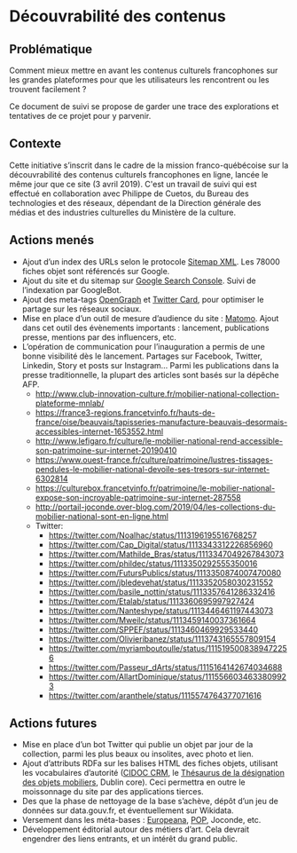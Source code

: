 # Découvrabilité des contenus

## Problématique

Comment mieux mettre en avant les contenus culturels francophones sur les grandes plateformes pour que les utilisateurs les rencontrent ou les trouvent facilement ?

Ce document de suivi se propose de garder une trace des explorations et tentatives de ce projet pour y parvenir.

## Contexte

Cette initiative s’inscrit dans le cadre de la mission franco-québécoise sur la découvrabilité des contenus culturels francophones en ligne, lancée le même jour que ce site (3 avril 2019). C'est un travail de suivi qui est effectué en collaboration avec Philippe de Cuetos, du Bureau des technologies et des réseaux, dépendant de la Direction générale des médias et des industries culturelles du Ministère de la culture.

## Actions menés

- Ajout d’un index des URLs selon le protocole [Sitemap XML](https://www.sitemaps.org/). Les 78000 fiches objet sont référencés sur Google.
- Ajout du site et du sitemap sur [Google Search Console](https://search.google.com/search-console/about). Suivi de l’indexation par GoogleBot.
- Ajout des meta-tags [OpenGraph](http://ogp.me/) et [Twitter Card](https://developer.twitter.com/en/docs/tweets/optimize-with-cards/overview/abouts-cards.html), pour optimiser le partage sur les réseaux sociaux.
- Mise en place d’un outil de mesure d’audience du site : [Matomo](https://mobiliernational.matomo.cloud). Ajout dans cet outil des évènements importants : lancement, publications presse, mentions par des influencers, etc.
- L’opération de communication pour l’inauguration a permis de une bonne visibilité dès le lancement. Partages sur Facebook, Twitter, Linkedin, Story et posts sur Instagram… Parmi les publications dans la presse traditionnelle, la plupart des articles sont basés sur la dépêche AFP.
  - http://www.club-innovation-culture.fr/mobilier-national-collection-plateforme-mnlab/
  - https://france3-regions.francetvinfo.fr/hauts-de-france/oise/beauvais/tapisseries-manufacture-beauvais-desormais-accessibles-internet-1653552.html
  - http://www.lefigaro.fr/culture/le-mobilier-national-rend-accessible-son-patrimoine-sur-internet-20190410
  - https://www.ouest-france.fr/culture/patrimoine/lustres-tissages-pendules-le-mobilier-national-devoile-ses-tresors-sur-internet-6302814
  - https://culturebox.francetvinfo.fr/patrimoine/le-mobilier-national-expose-son-incroyable-patrimoine-sur-internet-287558
  - http://portail-joconde.over-blog.com/2019/04/les-collections-du-mobilier-national-sont-en-ligne.html
  - Twitter:
    - https://twitter.com/Noalhac/status/1113196195516768257
    - https://twitter.com/Cap_Digital/status/1113343312226856960
    - https://twitter.com/Mathilde_Bras/status/1113347049267843073
    - https://twitter.com/phildec/status/1113350292555350016
    - https://twitter.com/FutursPublics/status/1113350874007470080
    - https://twitter.com/jbledevehat/status/1113352058030231552
    - https://twitter.com/basile_nottin/status/1113357641286332416
    - https://twitter.com/Etalab/status/1113360695997927424
    - https://twitter.com/Nanteshype/status/1113446461197443073
    - https://twitter.com/Mweilc/status/1113459140037361664
    - https://twitter.com/SPPEF/status/1113460469929533440
    - https://twitter.com/Olivieribanez/status/1113743165557809154
    - https://twitter.com/myriamboutoulle/status/1115195008389472256
    - https://twitter.com/Passeur_dArts/status/1115164142674034688
    - https://twitter.com/AllartDominique/status/1115566034633809923
    - https://twitter.com/aranthele/status/1115574764377071616

## Actions futures

- Mise en place d’un bot Twitter qui publie un objet par jour de la collection, parmi les plus beaux ou insolites, avec photo et lien.
- Ajout d’attributs RDFa sur les balises HTML des fiches objets, utilisant les vocabulaires d’autorité ([CIDOC CRM](http://www.cidoc-crm.org/), le [Thésaurus de la désignation des objets mobiliers](http://data.culture.fr/thesaurus/page/ark:/67717/T69), Dublin core). Ceci permettra en outre le moissonnage du site par des applications tierces.
- Des que la phase de nettoyage de la base s’achève, dépôt d’un jeu de données sur data.gouv.fr, et éventuellement sur Wikidata.
- Versement dans les méta-bases : [Europeana](https://www.europeana.eu/portal/fr), [POP](pop.culture.gouv.fr), Joconde, etc.
- Développement éditorial autour des métiers d’art. Cela devrait engendrer des liens entrants, et un intérêt du grand public.
